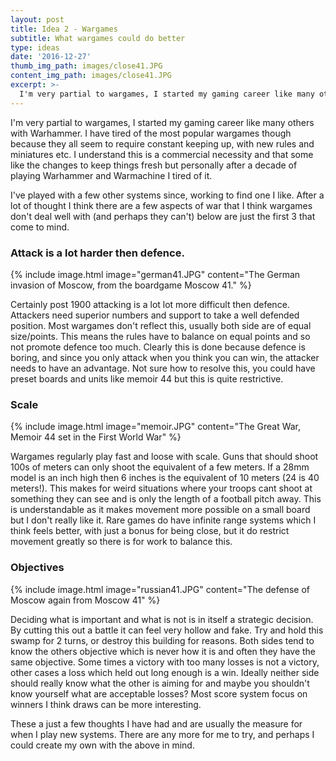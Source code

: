```yaml
---
layout: post
title: Idea 2 - Wargames
subtitle: What wargames could do better
type: ideas
date: '2016-12-27'
thumb_img_path: images/close41.JPG
content_img_path: images/close41.JPG
excerpt: >-
  I'm very partial to wargames, I started my gaming career like many others with Warhammer. I have tired of the most popular wargames though because they all seem to require constant keeping up, with new rules and miniatures etc. I understand this is a commercial necessity and that some like the changes to keep things fresh but personally after a decade of playing Warhammer and Warmachine I tired of it.
---
```


I'm very partial to wargames, I started my gaming career like many others
with Warhammer. I have tired of the most popular wargames though because
they all seem to require constant keeping up, with new rules and miniatures
etc. I understand this is a commercial necessity and that some like the
changes to keep things fresh but personally after a decade of playing
Warhammer and Warmachine I tired of it.

I've played with a few other systems since, working to find one I like.
After a lot of thought I think there are a few aspects of war that I think
wargames don't deal well with (and perhaps they can't) below are just the
first 3 that come to mind.

### Attack is a lot harder then defence.
{% include image.html image="german41.JPG" content="The German invasion of Moscow, from the boardgame Moscow 41." %}

Certainly post 1900 attacking is a lot lot more difficult then defence.
Attackers need superior numbers and support to take a well defended
position. Most wargames don't reflect this, usually both side are of equal
size/points. This means the rules have to balance on equal points and so
not promote defence too much. Clearly this is done because defence is
boring, and since you only attack when you think you can win, the attacker
needs to have an advantage. Not sure how to resolve this, you could have
preset boards and units like memoir 44 but this is quite restrictive.

### Scale
{% include image.html image="memoir.JPG" content="The Great War, Memoir 44 set in the First World War" %}

Wargames regularly play fast and loose with scale. Guns that should shoot
100s of meters can only shoot the equivalent of a few meters. If a 28mm
model is an inch high then 6 inches is the equivalent of 10 meters (24 is
40 meters!). This makes for weird situations where your troops cant shoot
at something they can see and is only the length of a football pitch away.
This is understandable as it makes movement more possible on a small board
but I don't really like it. Rare games do have infinite range systems which
I think feels better, with just a bonus for being close, but it do restrict
movement greatly so there is for work to balance this.

### Objectives
{% include image.html image="russian41.JPG" content="The defense of Moscow again from Moscow 41" %}

Deciding what is important and what is not is in itself a strategic
decision. By cutting this out a battle it can feel very hollow and fake.
Try and hold this swamp for 2 turns, or destroy this building for reasons.
Both sides tend to know the others objective which is never how it is and
often they have the same objective. Some times a victory with too many
losses is not a victory, other cases a loss which held out long enough is a
win. Ideally neither side should really know what the other is aiming for
and maybe you shouldn't know yourself what are acceptable losses? Most
score system focus on winners I think draws can be more interesting.


These a just a few thoughts I have had and are usually the measure for when
I play new systems. There are any more for me to try, and perhaps I could
create my own with the above in mind.
